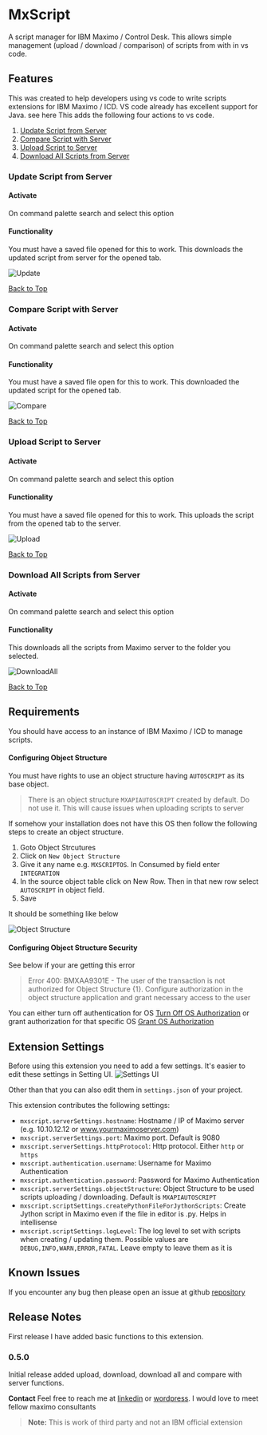 # MxScript 

A script manager for IBM Maximo / Control Desk. This allows simple management (upload / download / comparison) of scripts from with in vs code.

## Features

This was created to help developers using vs code to write scripts extensions for IBM Maximo / ICD. VS code already has excellent support for Java. see here
This adds the following four actions to vs code.

1. [Update Script from Server](#update-script-from-server)
2. [Compare Script with Server](#compare-script-with-server)
3. [Upload Script to Server](#upload-script-to-server)
4. [Download All Scripts from Server](#download-all-scripts-from-server)


### Update Script from Server

#### Activate
On command palette search and select this option

#### Functionality
You must have a saved file opened for this to work. This downloads the updated script from server for the opened tab. 

![Update](./images/update.gif)

[Back to Top](#mxscript)


### Compare Script with Server

#### Activate
On command palette search and select this option

#### Functionality
You must have a saved file open for this to work. This downloaded the updated script for the opened tab. 

![Compare](./images/compare.gif)

[Back to Top](#mxscript)

### Upload Script to Server

#### Activate
On command palette search and select this option

#### Functionality
You must have a saved file opened for this to work. This uploads the script from the opened tab to the server.

![Upload](./images/upload.gif)

[Back to Top](#mxscript)

### Download All Scripts from Server

#### Activate
On command palette search and select this option

#### Functionality
This downloads all the scripts from Maximo server to the folder you selected.

![DownloadAll](./images/downloadall.gif)

[Back to Top](#mxscript)




## Requirements

You should have access to an instance of IBM Maximo / ICD to manage scripts.

#### Configuring Object Structure
You must have rights to use an object structure having `AUTOSCRIPT` as its base object. 
>There is an object structure `MXAPIAUTOSCRIPT` created by default. Do not use it. This will cause issues when uploading scripts to server

If somehow your installation does not have this OS then follow the following steps to create an object structure. 
1. Goto Object Strcutures
2. Click on `New Object Structure`
3. Give it any name e.g. `MXSCRIPTOS`. In Consumed by field enter `INTEGRATION`
4. In the source object table click on New Row. Then in that new row select `AUTOSCRIPT` in object field.
5. Save

It should be something like below

![Object Structure](./images/os.png)

#### Configuring Object Structure Security
See below if your are getting this error

>Error 400: BMXAA9301E - The user of the transaction is not authorized for Object Structure {1}. Configure authorization in the object structure application and grant necessary access to the user

You can either turn off authentication for OS [Turn Off OS Authorization](https://www.ibm.com/support/pages/mif-object-structure-authorization)
or grant authorization for that specific OS [Grant OS Authorization](https://www.ibm.com/support/pages/using-object-structure-security-limit-access-security-groups)



## Extension Settings

Before using this extension you need to add a few settings. It's easier to edit these settings in Setting UI. 
![Settings UI](./images/settingsui.png)

Other than that you can also edit them in `settings.json` of your project.

This extension contributes the following settings:

* `mxscript.serverSettings.hostname`: Hostname / IP of Maximo server (e.g. 10.10.12.12 or www.yourmaximoserver.com)
* `mxscript.serverSettings.port`: Maximo port. Default is 9080
* `mxscript.serverSettings.httpProtocol`: Http protocol. Either `http` or `https`
* `mxscript.authentication.username`: Username for Maximo Authentication
* `mxscript.authentication.password`: Password for Maximo Authentication
* `mxscript.serverSettings.objectStructure`: Object Structure to be used scripts uploading / downloading. Default is `MXAPIAUTOSCRIPT`
* `mxscript.scriptSettings.createPythonFileForJythonScripts`: Create Jython script in Maximo even if the file in editor is .py. Helps in intellisense
* `mxscript.scriptSettings.logLevel`: The log level to set with scripts when creating / updating them. Possible values are `DEBUG,INFO,WARN,ERROR,FATAL`. Leave empty to leave them as it is


## Known Issues

If you encounter any bug then please open an issue at github [repository](https://github.com/ahmednrana/mxscript)


## Release Notes

First release I have added basic functions to this extension.

### 0.5.0

Initial release added upload, download, download all and compare with server functions.


**Contact** Feel free to reach me at [linkedin](https://www.linkedin.com/in/ranaahmed/) or [wordpress](https://maximomize.wordpress.com). I would love to meet fellow maximo consultants
>**Note:** This is work of third party and not an IBM official extension